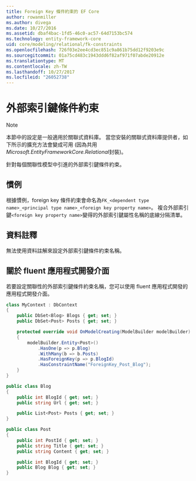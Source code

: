 ```yaml
---
title: Foreign Key 條件約束的 EF Core
author: rowanmiller
ms.author: divega
ms.date: 10/27/2016
ms.assetid: dbaf4bac-1fd5-46c0-ac57-64d7153bc574
ms.technology: entity-framework-core
uid: core/modeling/relational/fk-constraints
ms.openlocfilehash: 726f03e2ee4cd3ec851c9a861b75dd12f9203e9c
ms.sourcegitcommit: 01a75cd483c1943ddd6f82af971f07abde20912e
ms.translationtype: MT
ms.contentlocale: zh-TW
ms.lasthandoff: 10/27/2017
ms.locfileid: "26052738"
---
```

# <a name="foreign-key-constraints"></a>外部索引鍵條件約束

> [!NOTE]  
> 本節中的設定是一般適用於關聯式資料庫。 當您安裝的關聯式資料庫提供者，如下所示的擴充方法會變成可用 (因為共用*Microsoft.EntityFrameworkCore.Relational*封裝)。

針對每個關聯性模型中引進的外部索引鍵條件約束。

## <a name="conventions"></a>慣例

根據慣例，foreign key 條件約束會命名為`FK_<dependent type name>_<principal type name>_<foreign key property name>`。 複合外部索引鍵`<foreign key property name>`變得的外部索引鍵屬性名稱的底線分隔清單。

## <a name="data-annotations"></a>資料註釋

無法使用資料註解來設定外部索引鍵條件約束名稱。

## <a name="fluent-api"></a>關於 fluent 應用程式開發介面

若要設定關聯性的外部索引鍵條件約束名稱，您可以使用 fluent 應用程式開發的應用程式開發介面。

<!-- [!code-csharp[Main](samples/core/relational/Modeling/FluentAPI/Samples/Relational/RelationshipConstraintName.cs?highlight=12)] -->
``` csharp
class MyContext : DbContext
{
    public DbSet<Blog> Blogs { get; set; }
    public DbSet<Post> Posts { get; set; }

    protected override void OnModelCreating(ModelBuilder modelBuilder)
    {
        modelBuilder.Entity<Post>()
            .HasOne(p => p.Blog)
            .WithMany(b => b.Posts)
            .HasForeignKey(p => p.BlogId)
            .HasConstraintName("ForeignKey_Post_Blog");
    }
}

public class Blog
{
    public int BlogId { get; set; }
    public string Url { get; set; }

    public List<Post> Posts { get; set; }
}

public class Post
{
    public int PostId { get; set; }
    public string Title { get; set; }
    public string Content { get; set; }

    public int BlogId { get; set; }
    public Blog Blog { get; set; }
}
```
